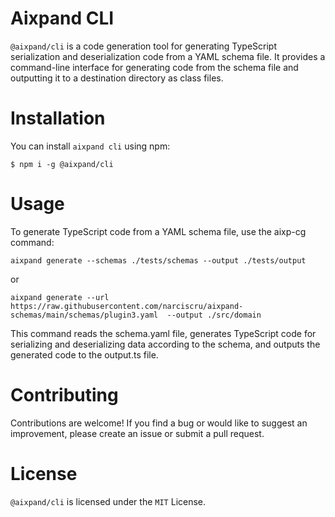 # Aixpand CLI

``@aixpand/cli`` is a code generation tool for generating TypeScript serialization and deserialization code from a YAML schema file. It provides a command-line interface for generating code from the schema file and outputting it to a destination directory as class files.

# Installation
You can install ``aixpand cli`` using npm:
```
$ npm i -g @aixpand/cli
```
# Usage
To generate TypeScript code from a YAML schema file, use the aixp-cg command:
```
aixpand generate --schemas ./tests/schemas --output ./tests/output

```
or
```
aixpand generate --url https://raw.githubusercontent.com/narciscru/aixpand-schemas/main/schemas/plugin3.yaml  --output ./src/domain

```

This command reads the schema.yaml file, generates TypeScript code for serializing and deserializing data according to the schema, and outputs the generated code to the output.ts file.

# Contributing
Contributions are welcome! If you find a bug or would like to suggest an improvement, please create an issue or submit a pull request.

# License
``@aixpand/cli`` is licensed under the ``MIT`` License.




